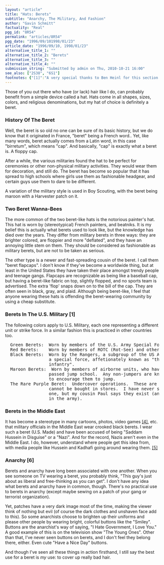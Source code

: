 ```yaml
---
layout: "article"
title: "Hats: Berets"
subtitle: "Anarchy, The Military, And Fashion"
author: "Gavin Schmitt"
factuality: "Real"
pgg_id: "8R54"
permalink: "articles/8R54"
pgg_date: "1996/09/101998/01/23"
article_date: "1996/09/10, 1998/01/23"
alternative_title_1: ""
alternative_title_2: "Berets"
alternative_title_3: ""
alternative_title_4: ""
submission_string: "Submitted by admin on Thu, 2010-10-21 16:00"
see_also: ["2S38", "6S1"]
footnotes: {"[1]":"A very special thanks to Ben Heinl for this section.","[2]":"See the John Wayne movie of the same name for reference.","[3]":"ROTC stands for \"Reserve Officers Training Corps\", which pretty much sums up what it is.","[4]":"\"Command and Conquer\" comes to mind. The game is divided between two opposing sides, GDI and NOD. For a while, a man named Seth - who wears a black beret just like mine - stole the throne from Kaine. Relevance? Probably none.","[5]":"(Editors Note) In fact the British military genius Montgomery was also famous for wearing a beret so it is a military fashion which knows no boundaries.","[6]":"Despite being an avid beret-wearer, the author in no way condones or wishes to promote anarchy."}
---
```

<div>
<p>Those of you out there who have (or lack) hair like I do, can probably benefit from a simple device called a hat. Hats come in all shapes, sizes, colors, and religious denominations, but my hat of choice is definitely a beret.</p>
<h3>History Of The Beret</h3>
<p>Well, the beret is so old no one can be sure of its basic history, but we do know that it originated in France, "beret" being a French word.. Yet, like many words, beret actually comes from a Latin word, in this case "birretum", which means "cap". And basically, "cap" is exactly what a beret is. A floppy cap.</p>
<p>After a while, the various militaries found the hat to be perfect for ceremonies or other non-physical military activities. They would wear them for decoration, and still do. The beret has become so popular that it has spread to high schools where girls use them as fashionable headgear, and certain guys use them to dare to be different.</p>
<p>A variation of the military style is used in Boy Scouting, with the beret being maroon with a Harvester patch on it.</p>
<h3>Two Beret Wanna-Bees</h3>
<p>The more common of the two beret-like hats is the notorious painter's hat. This hat is worn by (stereotypical) French painters, and beatniks. It is my belief this is actually what berets used to look like, but the knowledge has died over the years. They differ from military berets in three ways: they are brighter colored, are floppier and more "deflated", and they have an annoying little stem on them. They should be considered as fashionable as military berets, but are not to be taken as serious.</p>
<p>The other type is a newer and fast-spreading cousin of the beret. I call them "beret flapcaps". I don't know if they've become a worldwide thing, but at least in the United States they have taken their place amongst trendy people and teenage gangs. Flapcaps are recognizable as being like a baseball cap, but having a beret-like fabric on top, slightly flopped, and no sports team is advertised. The extra 'flop' snaps down on to the bill of the cap. They are often seen in black, gray, and plaid. Although being beret-like, I feel that anyone wearing these hats is offending the beret-wearing community by using a cheap substitute.</p>
<h3>Berets In The U.S. Military [1]</h3>
<p>The following colors apply to U.S. Military, each one representing a different unit or strike force. In a similar fashion this is practiced in other countries too.</p>
<pre>
  Green Berets:  Worn by members of the U.S. Army Special Forces. <a href="#footnotes.2" class="footnote-link">[2]</a>
  Red Berets:    Worn by members of ROTC (Rot-See) and other subgroups <a href="#footnotes.3" class="footnote-link">[3]</a>.
  Black Berets:  Worn by the Rangers, a subgroup of the US Army.  They are
                 a special force, affetionately known as "the kings of light
                 infantry".
  Maroon Berets:  Worn by members of airborne units, who have successfully
                 passed jump school.  Any non-jumpers are known as "legs"
                 to encourage them to jump.
  The Rare Purple Beret:  Undercover operations.  These are rarely seen and
                 cannot be bought in stores.  I have never seen
                 one, but my cousin Paul says they exist (and he's
                 in the army).
</pre>
<h3>Berets in the Middle East</h3>
<p>It has become a stereotype in many cartoons, photos, video games <a href="#footnotes.4" class="footnote-link">[4]</a>, etc. that military officials in the Middle East wear crooked black berets. I wear such a beret (U.S. Made) and have been accused of being "Saddam Hussein in Disguise" or a "Nazi". And for the record, Nazis aren't even in the Middle East. I do, however, understand where people get this idea from, with media people like Hussein and Kadhafi going around wearing them. <a href="#footnotes.5" class="footnote-link">[5]</a></p>
<h3>Anarchy [6]</h3>
<p>Berets and anarchy have long been associated with one another. When you see someone on TV wearing a beret, you probably think, "This guy's just about as liberal and free-thinking as you can get". I don't have any idea what berets and anarchy have in common, though. There's no practical use to berets in anarchy (except maybe sewing on a patch of your gang or terrorist organization).</p>
<p>Yet, patches have a very dark image most of the time, making the viewer think of nothing but evil (of course the dark clothes and unshaven face add to this). So some anarchists choose to brighten up their uniforms and please other people by wearing bright, colorful buttons like the "Smiley". Buttons are the anarchist's way of saying, "I Hate Government, I Love You." A good example of this is on the television show "The Young Ones". Other than that, I've never seen buttons on berets, and I don't feel they belong there, either. Even cute "Have a Nice Day" buttons.</p>
<p>And though I've seen all these things in action firsthand, I still say the best use for a beret is <em>my</em> use: to cover up really bad hair.</p>
</div>
